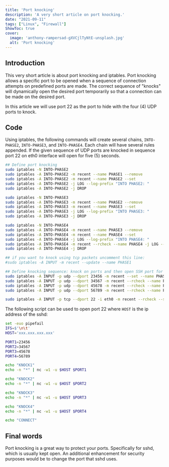 ```yaml
---
title: 'Port knocking'
description: 'A very short article on port knocking.'
date: "2021-09-11"
tags: ["Linux", "Firewall"]
ShowToc: true
cover:
  image: 'anthony-rampersad-gXVCjlTyNtE-unsplash.jpg'
  alt: 'Port knocking'
---
```


## Introduction
This very short article is about port knocking and iptables. Port knocking allows a specific port to be opened when a sequence of connection attempts on predefined ports
are made. The correct sequence of "knocks" will dynamically open the desired port temporarily so that a connection can be made on the desired port.

In this article we will use port 22 as the port to hide with the four (4) UDP ports to knock. 

## Code
Using iptables, the following commands will create several chains, `INTO-PHASE2`, `INTO-PHASE3`, and `INTO-PHASE4`. Each chain will have several rules appended. 
If the given sequence of UDP ports are knocked in sequence port 22 on eth0 interface will open for five (5) seconds. 

```bash
## Define port knocking
sudo iptables -N INTO-PHASE2
sudo iptables -A INTO-PHASE2 -m recent --name PHASE1 --remove
sudo iptables -A INTO-PHASE2 -m recent --name PHASE2 --set
sudo iptables -A INTO-PHASE2 -j LOG --log-prefix "INTO PHASE2: "
sudo iptables -A INTO-PHASE2 -j DROP

sudo iptables -N INTO-PHASE3
sudo iptables -A INTO-PHASE3 -m recent --name PHASE2 --remove
sudo iptables -A INTO-PHASE3 -m recent --name PHASE3 --set
sudo iptables -A INTO-PHASE3 -j LOG --log-prefix "INTO PHASE3: "
sudo iptables -A INTO-PHASE3 -j DROP

sudo iptables -N INTO-PHASE4
sudo iptables -A INTO-PHASE4 -m recent --name PHASE3 --remove
sudo iptables -A INTO-PHASE4 -m recent --name PHASE4 --set
sudo iptables -A INTO-PHASE4 -j LOG --log-prefix "INTO PHASE4: "
sudo iptables -A INTO-PHASE4 -m recent --rcheck --name PHASE4 -j LOG --log-prefix "(OPEN PORT 22) - "
sudo iptables -A INTO-PHASE4 -j DROP

## if you want to knock using tcp packets uncomment this line:
#sudo iptables -A INPUT -m recent --update --name PHASE1

## Define knocking sequence: knock on ports and then open SSH port for 5 seconds
sudo iptables -A INPUT -p udp --dport 23456 -m recent --set --name PHASE1
sudo iptables -A INPUT -p udp --dport 34567 -m recent --rcheck --name PHASE1 -j INTO-PHASE2
sudo iptables -A INPUT -p udp --dport 45678 -m recent --rcheck --name PHASE2 -j INTO-PHASE3
sudo iptables -A INPUT -p udp --dport 56789 -m recent --rcheck --name PHASE3 -j INTO-PHASE4

sudo iptables -A INPUT -p tcp --dport 22 -i eth0 -m recent --rcheck --seconds 5 --name PHASE4 -j ACCEPT
```

The following script can be used to open port 22 where `HOST` is the ip address of the sshd:

```bash
set -euo pipefail
IFS=$'\n\t'
HOST='xxx.xxx.xxx.xxx'

PORT1=23456
PORT2=34567
PORT3=45678
PORT4=56789

echo "KNOCK1"
echo -n "*" | nc -w1 -u $HOST $PORT1

echo "KNOCK2"
echo -n "*" | nc -w1 -u $HOST $PORT2

echo "KNOCK3"
echo -n "*" | nc -w1 -u $HOST $PORT3

echo "KNOCK4"
echo -n "*" | nc -w1 -u $HOST $PORT4

echo "CONNECT"
```

## Final words
Port knocking is a great way to protect your ports. Specifically for sshd, which is usually kept open. An additional enhancement for security purposes would be to change the port
that sshd uses.